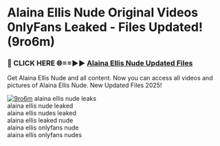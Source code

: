 # Alaina Ellis Nude Original Videos 0nlyFans Leaked - Files Updated! (9ro6m)

<h3>🔴 CLICK HERE 🌐==►► <a href="https://tinyurl.com/5h6xmrr3" rel="nofollow">Alaina Ellis Nude Updated Files</a></h3>

Get Alaina Ellis Nude and all content. Now you can access all videos and pictures of Alaina Ellis Nude. New Updated Files 2025!

[![9ro6m](https://i.imgur.com/KVD873Z.gif)](https://tinyurl.com/5h6xmrr3)
alaina ellis nude leaks<br>
alaina ellis nude leaked<br>
alaina ellis nudes leaked<br>
alaina ellis leaked nude<br>
alaina ellis onlyfans nude<br>
alaina ellis onlyfans nudes